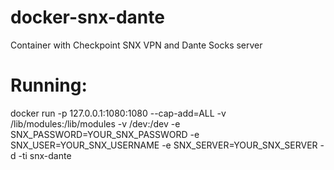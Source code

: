 # docker-snx-dante
Container with Checkpoint SNX VPN and Dante Socks server

# Running:
docker run -p 127.0.0.1:1080:1080 --cap-add=ALL -v /lib/modules:/lib/modules -v /dev:/dev -e SNX_PASSWORD=YOUR_SNX_PASSWORD -e SNX_USER=YOUR_SNX_USERNAME -e SNX_SERVER=YOUR_SNX_SERVER -d -ti snx-dante
